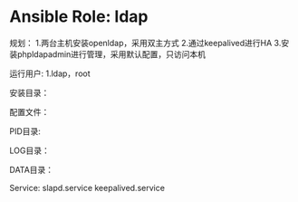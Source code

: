 # Ansible Role: ldap

规划：
1.两台主机安装openldap，采用双主方式
2.通过keepalived进行HA
3.安装phpldapadmin进行管理，采用默认配置，只访问本机

运行用户:
1.ldap，root

安装目录：


配置文件：


PID目录:


LOG目录：

DATA目录：

Service:
slapd.service
keepalived.service